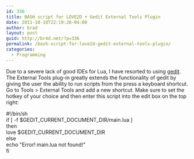 ```yaml
---
id: 336
title: BASH script for LOVE2D + Gedit External Tools Plugin
date: 2011-10-18T22:19:28-04:00
author: brad
layout: post
guid: http://br4d.net/?p=336
permalink: /bash-script-for-love2d-gedit-external-tools-plugin/
categories:
  - Programming
---
```

Due to a severe lack of good IDEs for Lua, I have resorted to using [gedit](http://projects.gnome.org/gedit/ "gEdit"). The External Tools plug-in greatly extends the functionality of gedit by giving the user the ability to run scripts from the press a keyboard shortcut. Go to Tools > External Tools and add a new shortcut. Make sure to set the hotkey of your choice and then enter this script into the edit box on the top right:

<div class="codecolorer-container bash default" style="overflow:auto;white-space:nowrap;">
  <div class="bash codecolorer">
    <span class="co0">#!/bin/sh</span><br /> <span class="kw1">if</span> <span class="br0">&#91;</span> <span class="re5">-f</span> <span class="re1">$GEDIT_CURRENT_DOCUMENT_DIR</span><span class="sy0">/</span>main.lua <span class="br0">&#93;</span><br /> <span class="kw1">then</span><br /> love <span class="re1">$GEDIT_CURRENT_DOCUMENT_DIR</span><br /> <span class="kw1">else</span><br /> <span class="kw3">echo</span> <span class="st0">"Error! main.lua not found!"</span><br /> <span class="kw1">fi</span>
  </div>
</div>